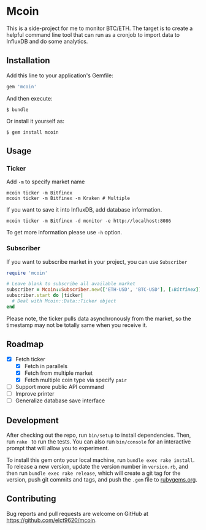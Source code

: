 # Mcoin

This is a side-project for me to monitor BTC/ETH. The target is to create a helpful command line tool that can run as a cronjob to import data to InfluxDB and do some analytics.

## Installation

Add this line to your application's Gemfile:

```ruby
gem 'mcoin'
```

And then execute:

    $ bundle

Or install it yourself as:

    $ gem install mcoin

## Usage

### Ticker

Add `-m` to specify market name

```
mcoin ticker -m Bitfinex
mcoin ticker -m Bitfinex -m Kraken # Multiple
```

If you want to save it into InfluxDB, add database information.

```
mcoin ticker -m Bitfinex -d monitor -e http://localhost:8086
```

To get more information please use `-h` option.

### Subscriber

If you want to subscribe market in your project, you can use `Subscriber`

```ruby
require 'mcoin'

# Leave blank to subscribe all available market
subscriber = Mcoin::Subscriber.new(['ETH-USD', 'BTC-USD'], [:Bitfinex])
subscriber.start do |ticker|
  # Deal with Mcoin::Data::Ticker object
end
```

Please note, the ticker pulls data asynchronously from the market, so the timestamp may not be totally same when you receive it.

## Roadmap

* [x] Fetch ticker
  * [x] Fetch in parallels
  * [x] Fetch from multiple market
  * [x] Fetch multiple coin type via specify `pair`
* [ ] Support more public API command
* [ ] Improve printer
* [ ] Generalize database save interface

## Development

After checking out the repo, run `bin/setup` to install dependencies. Then, run `rake ` to run the tests. You can also run `bin/console` for an interactive prompt that will allow you to experiment.

To install this gem onto your local machine, run `bundle exec rake install`. To release a new version, update the version number in `version.rb`, and then run `bundle exec rake release`, which will create a git tag for the version, push git commits and tags, and push the `.gem` file to [rubygems.org](https://rubygems.org).

## Contributing

Bug reports and pull requests are welcome on GitHub at https://github.com/elct9620/mcoin.
